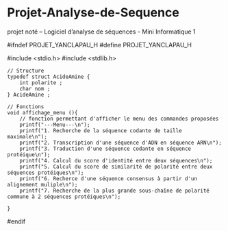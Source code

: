# Projet-Analyse-de-Sequence
projet noté – Logiciel d’analyse de séquences - Mini Informatique 1 

#ifndef PROJET_YANCLAPAU_H 
#define PROJET_YANCLAPAU_H

#include <stdio.h>
#include <stdlib.h>

```
// Structure
typedef struct AcideAmine {
    int polarite ; 
    char nom ;
} AcideAmine ;
```

```
// Fonctions 
void affichage_menu (){
    // fonction permettant d'afficher le menu des commandes proposées
    printf("---Menu---\n");
    printf("1. Recherche de la séquence codante de taille maximale\n");
    printf("2. Transcription d'une séquence d'ADN en séquence ARN\n");
    printf("3. Traduction d'une séquence codante en séquence protéique\n");
    printf("4. Calcul du score d'identité entre deux séquences\n");
    printf("5. Calcul du score de similarité de polarité entre deux séquences protéiques\n");
    printf("6. Recherce d'une séquence consensus à partir d'un alignement muliple\n");
    printf("7. Recherche de la plus grande sous-chaîne de polarité commune à 2 séquences protéiques\n");
    
}
```

#endif
